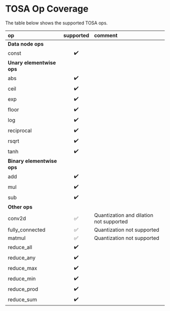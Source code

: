 # TOSA Op Coverage

The table below shows the supported TOSA ops.

| op                    | supported          | comment |
| :-------------------- |:------------------:| :------ |
| **Data node ops**
| const                 | :heavy_check_mark: | |
| **Unary elementwise ops**
| abs                   | :heavy_check_mark: | |
| ceil                  | :heavy_check_mark: | |
| exp                   | :heavy_check_mark: | |
| floor                 | :heavy_check_mark: | |
| log                   | :heavy_check_mark: | |
| reciprocal            | :heavy_check_mark: | |
| rsqrt                 | :heavy_check_mark: | |
| tanh                  | :heavy_check_mark: | |
| **Binary elementwise ops**
| add                   | :heavy_check_mark: | |
| mul                   | :heavy_check_mark: | |
| sub                   | :heavy_check_mark: | |
| **Other ops**
| conv2d                | :white_check_mark: | Quantization and dilation not supported |
| fully_connected       | :white_check_mark: | Quantization not supported |
| matmul                | :white_check_mark: | Quantization not supported |
| reduce_all            | :heavy_check_mark: | |
| reduce_any            | :heavy_check_mark: | |
| reduce_max            | :heavy_check_mark: | |
| reduce_min            | :heavy_check_mark: | |
| reduce_prod           | :heavy_check_mark: | |
| reduce_sum            | :heavy_check_mark: | |
